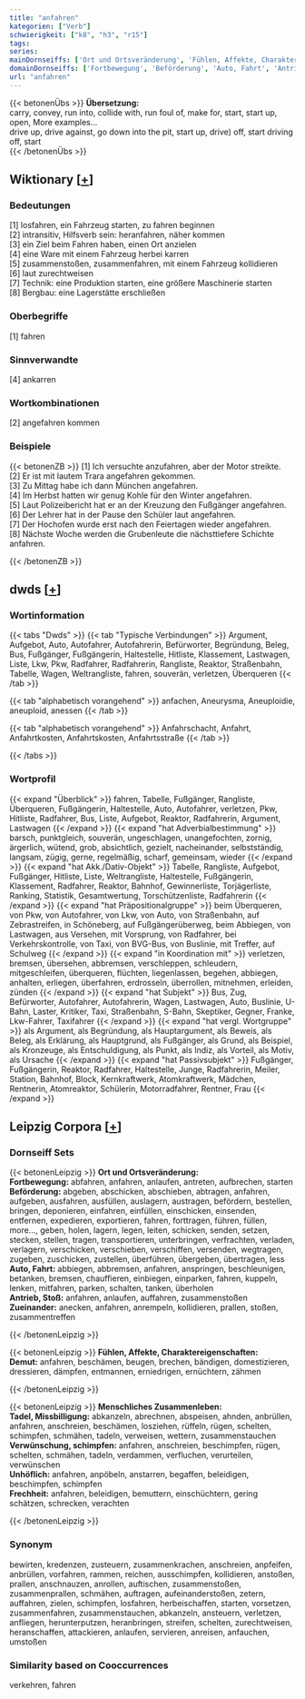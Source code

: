 ```yaml
---
title: "anfahren"
kategorien: ["Verb"]
schwierigkeit: ["k8", "h3", "r15"]
tags:
series:
mainDornseiffs: ['Ort und Ortsveränderung', 'Fühlen, Affekte, Charaktereigenschaften', 'Menschliches Zusammenleben']
domainDornseiffs: ['Fortbewegung', 'Beförderung', 'Auto, Fahrt', 'Antrieb, Stoß', 'Zueinander', 'Demut', 'Tadel, Missbilligung', 'Verwünschung, schimpfen', 'Unhöflich', 'Frechheit']
url: "anfahren"
---
```


{{< betonenÜbs >}}
**Übersetzung:**  
carry, convey, run into, collide with, run foul of, make for, start, start up, open, More examples...  
drive up, drive against, go down into the pit, start up, drive) off, start driving off, start  
{{< /betonenÜbs >}}

## Wiktionary [[+](https://de.wiktionary.org/wiki/anfahren)]

### Bedeutungen
[1] losfahren, ein Fahrzeug starten, zu fahren beginnen  
[2] intransitiv, Hilfsverb sein: heranfahren, näher kommen  
[3] ein Ziel beim Fahren haben, einen Ort anzielen  
[4] eine Ware mit einem Fahrzeug herbei karren  
[5] zusammenstoßen, zusammenfahren, mit einem Fahrzeug kollidieren  
[6] laut zurechtweisen  
[7] Technik: eine Produktion starten, eine größere Maschinerie starten  
[8] Bergbau: eine Lagerstätte erschließen  

### Oberbegriffe
[1] fahren  

### Sinnverwandte
[4] ankarren  

### Wortkombinationen
[2] angefahren kommen  

### Beispiele
{{< betonenZB >}}
[1] Ich versuchte anzufahren, aber der Motor streikte.  
[2] Er ist mit lautem Trara angefahren gekommen.  
[3] Zu Mittag habe ich dann München angefahren.  
[4] Im Herbst hatten wir genug Kohle für den Winter angefahren.  
[5] Laut Polizeibericht hat er an der Kreuzung den Fußgänger angefahren.  
[6] Der Lehrer hat in der Pause den Schüler laut angefahren.  
[7] Der Hochofen wurde erst nach den Feiertagen wieder angefahren.  
[8] Nächste Woche werden die Grubenleute die nächsttiefere Schichte anfahren.  

{{< /betonenZB >}}


## dwds [[+](https://www.dwds.de/wb/anfahren)]

### Wortinformation
{{< tabs "Dwds" >}}
{{< tab "Typische Verbindungen" >}}
Argument, Aufgebot, Auto, Autofahrer, Autofahrerin, Befürworter, Begründung, Beleg, Bus, Fußgänger, Fußgängerin, Haltestelle, Hitliste, Klassement, Lastwagen, Liste, Lkw, Pkw, Radfahrer, Radfahrerin, Rangliste, Reaktor, Straßenbahn, Tabelle, Wagen, Weltrangliste, fahren, souverän, verletzen, Überqueren
{{< /tab >}}

{{< tab "alphabetisch vorangehend" >}}
anfachen, Aneurysma, Aneuploidie, aneuploid, anessen
{{< /tab >}}

{{< tab "alphabetisch vorangehend" >}}
Anfahrschacht, Anfahrt, Anfahrtkosten, Anfahrtskosten, Anfahrtsstraße
{{< /tab >}}

{{< /tabs >}}

### Wortprofil
{{< expand "Überblick" >}} fahren, Tabelle, Fußgänger, Rangliste, Überqueren, Fußgängerin, Haltestelle, Auto, Autofahrer, verletzen, Pkw, Hitliste, Radfahrer, Bus, Liste, Aufgebot, Reaktor, Radfahrerin, Argument, Lastwagen {{< /expand >}}
{{< expand "hat Adverbialbestimmung" >}} barsch, punktgleich, souverän, ungeschlagen, unangefochten, zornig, ärgerlich, wütend, grob, absichtlich, gezielt, nacheinander, selbstständig, langsam, zügig, gerne, regelmäßig, scharf, gemeinsam, wieder {{< /expand >}}
{{< expand "hat Akk./Dativ-Objekt" >}} Tabelle, Rangliste, Aufgebot, Fußgänger, Hitliste, Liste, Weltrangliste, Haltestelle, Fußgängerin, Klassement, Radfahrer, Reaktor, Bahnhof, Gewinnerliste, Torjägerliste, Ranking, Statistik, Gesamtwertung, Torschützenliste, Radfahrerin {{< /expand >}}
{{< expand "hat Präpositionalgruppe" >}} beim Überqueren, von Pkw, von Autofahrer, von Lkw, von Auto, von Straßenbahn, auf Zebrastreifen, in Schöneberg, auf Fußgängerüberweg, beim Abbiegen, von Lastwagen, aus Versehen, mit Vorsprung, von Radfahrer, bei Verkehrskontrolle, von Taxi, von BVG-Bus, von Buslinie, mit Treffer, auf Schulweg {{< /expand >}}
{{< expand "in Koordination mit" >}} verletzen, bremsen, übersehen, abbremsen, verschleppen, schleudern, mitgeschleifen, überqueren, flüchten, liegenlassen, begehen, abbiegen, anhalten, erliegen, überfahren, erdrosseln, überrollen, mitnehmen, erleiden, zünden {{< /expand >}}
{{< expand "hat Subjekt" >}} Bus, Zug, Befürworter, Autofahrer, Autofahrerin, Wagen, Lastwagen, Auto, Buslinie, U-Bahn, Laster, Kritiker, Taxi, Straßenbahn, S-Bahn, Skeptiker, Gegner, Franke, Lkw-Fahrer, Taxifahrer {{< /expand >}}
{{< expand "hat vergl. Wortgruppe" >}} als Argument, als Begründung, als Hauptargument, als Beweis, als Beleg, als Erklärung, als Hauptgrund, als Fußgänger, als Grund, als Beispiel, als Kronzeuge, als Entschuldigung, als Punkt, als Indiz, als Vorteil, als Motiv, als Ursache {{< /expand >}}
{{< expand "hat Passivsubjekt" >}} Fußgänger, Fußgängerin, Reaktor, Radfahrer, Haltestelle, Junge, Radfahrerin, Meiler, Station, Bahnhof, Block, Kernkraftwerk, Atomkraftwerk, Mädchen, Rentnerin, Atomreaktor, Schülerin, Motorradfahrer, Rentner, Frau {{< /expand >}}

## Leipzig Corpora [[+](https://corpora.uni-leipzig.de/en/res?word=anfahren&corpusId=deu_newscrawl-public_2018)]

### Dornseiff Sets
{{< betonenLeipzig >}}
**Ort und Ortsveränderung:**  
**Fortbewegung:** abfahren, anfahren, anlaufen, antreten, aufbrechen, starten  
**Beförderung:** abgeben, abschicken, abschieben, abtragen, anfahren, aufgeben, ausfahren, ausfüllen, auslagern, austragen, befördern, bestellen, bringen, deponieren, einfahren, einfüllen, einschicken, einsenden, entfernen, expedieren, exportieren, fahren, forttragen, führen, füllen, more..., geben, holen, lagern, legen, leiten, schicken, senden, setzen, stecken, stellen, tragen, transportieren, unterbringen, verfrachten, verladen, verlagern, verschicken, verschieben, verschiffen, versenden, wegtragen, zugeben, zuschicken, zustellen, überführen, übergeben, übertragen, less  
**Auto, Fahrt:** abbiegen, abbremsen, anfahren, anspringen, beschleunigen, betanken, bremsen, chauffieren, einbiegen, einparken, fahren, kuppeln, lenken, mitfahren, parken, schalten, tanken, überholen  
**Antrieb, Stoß:** anfahren, anlaufen, auffahren, zusammenstoßen  
**Zueinander:** anecken, anfahren, anrempeln, kollidieren, prallen, stoßen, zusammentreffen  

{{< /betonenLeipzig >}}


{{< betonenLeipzig >}}
**Fühlen, Affekte, Charaktereigenschaften:**  
**Demut:** anfahren, beschämen, beugen, brechen, bändigen, domestizieren, dressieren, dämpfen, entmannen, erniedrigen, ernüchtern, zähmen  

{{< /betonenLeipzig >}}


{{< betonenLeipzig >}}
**Menschliches Zusammenleben:**  
**Tadel, Missbilligung:** abkanzeln, abrechnen, abspeisen, ahnden, anbrüllen, anfahren, anschreien, beschämen, losziehen, rüffeln, rügen, schelten, schimpfen, schmähen, tadeln, verweisen, wettern, zusammenstauchen  
**Verwünschung, schimpfen:** anfahren, anschreien, beschimpfen, rügen, schelten, schmähen, tadeln, verdammen, verfluchen, verurteilen, verwünschen  
**Unhöflich:** anfahren, anpöbeln, anstarren, begaffen, beleidigen, beschimpfen, schimpfen  
**Frechheit:** anfahren, beleidigen, bemuttern, einschüchtern, gering schätzen, schrecken, verachten  

{{< /betonenLeipzig >}}

### Synonym
bewirten, kredenzen, zusteuern, zusammenkrachen, anschreien, anpfeifen, anbrüllen, vorfahren, rammen, reichen, ausschimpfen, kollidieren, anstoßen, prallen, anschnauzen, anrollen, auftischen, zusammenstoßen, zusammenprallen, schmähen, auftragen, aufeinanderstoßen, zetern, auffahren, zielen, schimpfen, losfahren, herbeischaffen, starten, vorsetzen, zusammenfahren, zusammenstauchen, abkanzeln, ansteuern, verletzen, anfliegen, herunterputzen, heranbringen, streifen, schelten, zurechtweisen, heranschaffen, attackieren, anlaufen, servieren, anreisen, anfauchen, umstoßen


### Similarity based on Cooccurrences
verkehren, fahren

